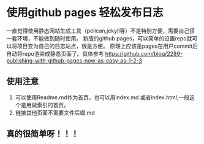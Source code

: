 # 使用github pages 轻松发布日志

一直觉得使用静态网站生成工具（pelican,jekyll等）不是特别方便，需要自己搭一套环境，不能做到随时使用。
新版的github pages，可以简单的设置repo就可以将项目变为自己的日志站点，很是方便。
原理上应该是pages在用户commit后自动将repo渲染成静态页面了。具体参考
https://github.com/blog/2289-publishing-with-github-pages-now-as-easy-as-1-2-3


## 使用注意
1. 可以使用Readme.md作为首页，也可以用index.md 或者index.html,一般这个是用做索引的首页。
2. 链接其他页面不需要文件后缀.md

## 真的很简单呀！！！
